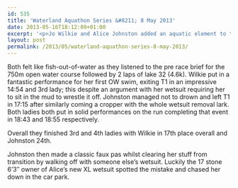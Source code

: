 ```yaml
---
id: 535
title: 'Waterland Aquathon Series &#8211; 8 May 2013'
date: 2013-05-16T18:12:09+01:00
excerpt: '<p>Jo Wilkie and Alice Johnston added an aquatic element to their training by talking part in the first event of the South Cerney Waterland Aquathon series.</p>'
layout: post
permalink: /2013/05/waterland-aquathon-series-8-may-2013/
---
```

Both felt like fish-out-of-water as they listened to the pre race brief for the 750m open water course followed by 2 laps of lake 32 (4.6k). Wilkie put in a fantastic performance for her first OW swim, exiting T1 in an impressive 14:54 and 3rd lady; this despite an argument with her wetsuit requiring her to sit in the mud to wrestle it off. Johnston managed not to drown and left T1 in 17:15 after similarly coming a cropper with the whole wetsuit removal lark. Both ladies both put in solid performances on the run completing that event in 18:43 and 18:55 respectively. 

Overall they finished 3rd and 4th ladies with Wilkie in 17th place overall and Johnston 24th.

Johnston then made a classic faux pas whilst clearing her stuff from transition by walking off with someone else&#8217;s wetsuit. Luckily the 17 stone 6&#8217;3&#8243; owner of Alice&#8217;s new XL wetsuit spotted the mistake and chased her down in the car park.